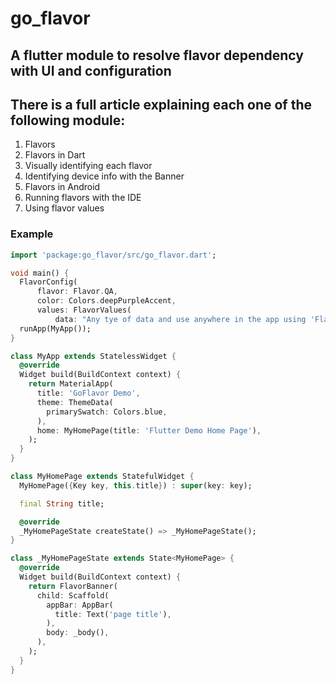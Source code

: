 # go_flavor

## A flutter module to resolve flavor dependency with UI and configuration

## There is a full article explaining each one of the following module:
1. Flavors
2. Flavors in Dart
3. Visually identifying each flavor
4. Identifying device info with the Banner
5. Flavors in Android
6. Running flavors with the IDE
7. Using flavor values

### Example
```dart
import 'package:go_flavor/src/go_flavor.dart';

void main() {
  FlavorConfig(
      flavor: Flavor.QA,
      color: Colors.deepPurpleAccent,
      values: FlavorValues(
          data: "Any tye of data and use anywhere in the app using 'FlavorConfig.instance.values' (optional)", message: "This is a demo application to show in dialog(optional)"));
  runApp(MyApp());
}

class MyApp extends StatelessWidget {
  @override
  Widget build(BuildContext context) {
    return MaterialApp(
      title: 'GoFlavor Demo',
      theme: ThemeData(
        primarySwatch: Colors.blue,
      ),
      home: MyHomePage(title: 'Flutter Demo Home Page'),
    );
  }
}

class MyHomePage extends StatefulWidget {
  MyHomePage({Key key, this.title}) : super(key: key);

  final String title;

  @override
  _MyHomePageState createState() => _MyHomePageState();
}

class _MyHomePageState extends State<MyHomePage> {
  @override
  Widget build(BuildContext context) {
    return FlavorBanner(
      child: Scaffold(
        appBar: AppBar(
          title: Text('page title'),
        ),
        body: _body(),
      ),
    );
  }
}



